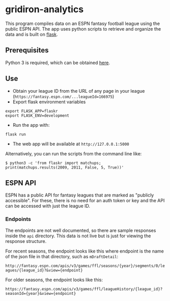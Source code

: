 # gridiron-analytics
This program compiles data on an ESPN fantasy football league using the public ESPN API.
The app uses python scripts to retrieve and organize the data and is built on [flask](https://flask.palletsprojects.com/en/2.0.x/).


## Prerequisites
Python 3 is required, which can be obtained [here](https://www.python.org/downloads).

## Use
- Obtain your league ID from the URL of any page in your league (`https://fantasy.espn.com/...leagueId=166975`)
- Export flask environment variables
```
export FLASK_APP=flaskr
export FLASK_ENV=development
```
- Run the app with:
```
flask run
```
- The web app will be available at `http://127.0.0.1:5000`

Alternatively, you can run the scripts from the command line like:
```
$ python3 -c 'from flaskr import matchups; print(matchups.results(2009, 2011, False, 5, True))'
```

## ESPN API
ESPN has a public API for fantasy leagues that are marked as "publicly accessible". For these,
there is no need for an auth token or key and the API can be accessed with just the league ID.

### Endpoints
The endpoints are not well documented, so there are sample responses inside the `api` directory.
This data is not live but is just for viewing the response structure.

For recent seasons, the endpoint looks like this where endpoint is the name of the json file in
that directory, such as `mDraftDetail`:

`http://fantasy.espn.com/apis/v3/games/ffl/seasons/{year}/segments/0/leagues/{league_id}?&view={endpoint}`

For older seasons, the endpoint looks like this:

`https://fantasy.espn.com/apis/v3/games/ffl/leagueHistory/{league_id}?seasonId={year}&view={endpoint}`
